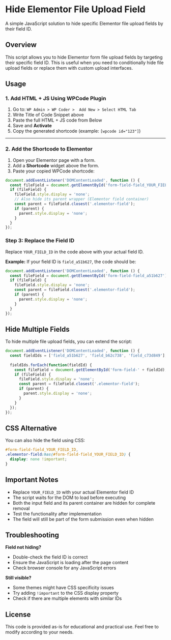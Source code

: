 # Hide Elementor File Upload Field

A simple JavaScript solution to hide specific Elementor file upload fields by their field ID.

## Overview

This script allows you to hide Elementor form file upload fields by targeting their specific field ID. This is useful when you need to conditionally hide file upload fields or replace them with custom upload interfaces.

## Usage

### 1. Add HTML + JS Using WPCode Plugin

1. Go to: `WP Admin > WP Coder >  Add New > Select HTML Tab`
2. Write Title of Code Snippet above
3. Paste the full HTML + JS code from Below
4. Save and **Activate**
5. Copy the generated shortcode (example: `[wpcode id="123"]`)

---

### 2. Add the Shortcode to Elementor

1. Open your Elementor page with a form.
2. Add a **Shortcode** widget above the form.
3. Paste your copied WPCode shortcode:
```javascript
document.addEventListener('DOMContentLoaded', function () {
  const fileField = document.getElementById('form-field-field_YOUR_FIELD_ID');
  if (fileField) {
    fileField.style.display = 'none';
    // Also hide its parent wrapper (Elementor field container)
    const parent = fileField.closest('.elementor-field');
    if (parent) {
      parent.style.display = 'none';
    }
  }
});
```

### Step 3: Replace the Field ID

Replace `YOUR_FIELD_ID` in the code above with your actual field ID.

**Example:**
If your field ID is `field_a51b627`, the code should be:

```javascript
document.addEventListener('DOMContentLoaded', function () {
  const fileField = document.getElementById('form-field-field_a51b627');
  if (fileField) {
    fileField.style.display = 'none';
    const parent = fileField.closest('.elementor-field');
    if (parent) {
      parent.style.display = 'none';
    }
  }
});
```

## Hide Multiple Fields

To hide multiple file upload fields, you can extend the script:

```javascript
document.addEventListener('DOMContentLoaded', function () {
  const fieldIds = ['field_a51b627', 'field_b62c738', 'field_c73d849'];
  
  fieldIds.forEach(function(fieldId) {
    const fileField = document.getElementById('form-field-' + fieldId);
    if (fileField) {
      fileField.style.display = 'none';
      const parent = fileField.closest('.elementor-field');
      if (parent) {
        parent.style.display = 'none';
      }
    }
  });
});
```

## CSS Alternative

You can also hide the field using CSS:

```css
#form-field-field_YOUR_FIELD_ID,
.elementor-field:has(#form-field-field_YOUR_FIELD_ID) {
  display: none !important;
}
```

## Important Notes

- Replace `YOUR_FIELD_ID` with your actual Elementor field ID
- The script waits for the DOM to load before executing
- Both the input field and its parent container are hidden for complete removal
- Test the functionality after implementation
- The field will still be part of the form submission even when hidden

## Troubleshooting

**Field not hiding?**
- Double-check the field ID is correct
- Ensure the JavaScript is loading after the page content
- Check browser console for any JavaScript errors

**Still visible?**
- Some themes might have CSS specificity issues
- Try adding `!important` to the CSS display property
- Check if there are multiple elements with similar IDs

## License

This code is provided as-is for educational and practical use. Feel free to modify according to your needs.
